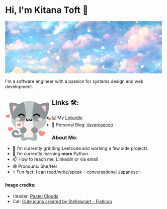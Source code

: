 # Hi, I'm Kitana Toft 🌸

<img src="https://github.com/kctoft/kctoft/blob/main/pastel-header.png" alt="">

I'm a software engineer with a passion for systems design and web development.

## Links 🛠️: <img align="left" width="150" height="150" src="https://github.com/kctoft/kctoft/blob/main/cat.png"></a>
- 💻 My <a href="https://www.linkedin.com/in/kitana/"> LinkedIn</a>
- 🥂 Personal Blog: <a href="https://iluvprosecco.com/">iluvprosecco</a>

### About Me:
- 🔭 I’m currently grinding Leetcode and working a few side projects.
- 🌱 I’m currently learning **more** Python.
- 📫 How to reach me: LinkedIn or via email
- 😄 Pronouns: She/Her
- ⚡ Fun fact: I can read/write/speak ✨conversational Japanese✨

#### Image credits:
- Header: <a href="https://www.pinterest.com/pin/658932989208142553/" title="pastel clouds">Pastel Clouds</a>
- Cat: <a href="https://www.flaticon.com/free-icons/cute" title="cute icons">Cute icons created by Stellalunart - Flaticon</a>

<!--
**kctoft/kctoft** is a ✨ _special_ ✨ repository because its `README.md` (this file) appears on your GitHub profile.

Here are some ideas to get you started:

- 🔭 I’m currently working on ...
- 🌱 I’m currently learning ...
- 👯 I’m looking to collaborate on ...
- 🤔 I’m looking for help with ...
- 💬 Ask me about ...
- 📫 How to reach me: ...
- 😄 Pronouns: ...
- ⚡ Fun fact: ...
-->
